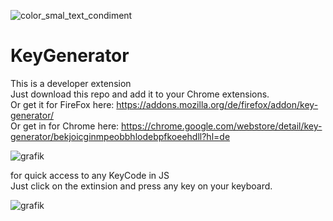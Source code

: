 ![color_smal_text_condiment](https://user-images.githubusercontent.com/97134175/182014601-0cca2d3e-3142-4705-bb7e-e7a82d2477cb.png)
# KeyGenerator </br>
This is a developer extension </br>
Just download this repo and add it to your Chrome extensions. </br>
Or get it for FireFox here:  https://addons.mozilla.org/de/firefox/addon/key-generator/ <br/>
Or get in for Chrome here: https://chrome.google.com/webstore/detail/key-generator/bekjoicginmpeobbhlodebpfkoeehdll?hl=de

![grafik](https://user-images.githubusercontent.com/97134175/187020701-e1add2c1-2b9d-4972-b13c-7261a47e4b0a.png) </br>

for quick access to any KeyCode in JS</br>
Just click on the extinsion and press any key on your keyboard.

![grafik](https://user-images.githubusercontent.com/97134175/187020768-fa5378fc-8689-4156-8a65-804d206e34e8.png)

